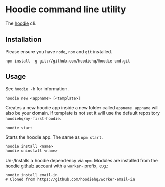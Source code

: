 Hoodie command line utility
======

The [hoodie](http://hood.ie) cli.

## Installation
Please ensure you have `node`, `npm` and `git` installed.

```
npm install -g git://github.com/hoodiehq/hoodie-cmd.git
```

## Usage

See `hoodie -h` for information.

```
hoodie new <appname> [<template>]
```
Creates a new hoodie app inside a new folder called `appname`. `appname` will also be your domain. If template is not set it will use the default repository `hoodiehq/my-first-hoodie`.

```
hoodie start
```
Starts the hoodie app. The same as `npm start`.

```
hoodie install <name>
hoodie uninstall <name>
```
Un-/Installs a hoodie dependency via `npm`. Modules are installed from the [hoodie github account](http://github.com/hoodiehq) with a `worker-` prefix, e.g.:
```
hoodie install email-in
# Cloned from https://github.com/hoodiehq/worker-email-in
```